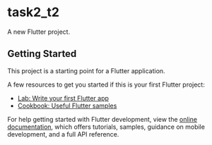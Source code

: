 # task2_t2

A new Flutter project.

## Getting Started

This project is a starting point for a Flutter application.

A few resources to get you started if this is your first Flutter project:

- [Lab: Write your first Flutter app](https://docs.flutter.dev/get-started/codelab)
- [Cookbook: Useful Flutter samples](https://docs.flutter.dev/cookbook)

For help getting started with Flutter development, view the
[online documentation](https://docs.flutter.dev/), which offers tutorials,
samples, guidance on mobile development, and a full API reference.

[//]: # (// class Translation {)

[//]: # (//   static String translateCityName&#40;String cityName&#41; {)

[//]: # (//     final currentLanguage = Get.locale?.languageCode;)

[//]: # (//     if &#40;currentLanguage == 'hi'&#41; {)

[//]: # (//       if &#40;MyTranslations.cityTranslation.containsKey&#40;cityName&#41;&#41; {)

[//]: # (//         return MyTranslations.cityTranslation[cityName]!;)

[//]: # (//       })

[//]: # (//     })

[//]: # (//     return cityName;)

[//]: # (//   })

[//]: # (// })